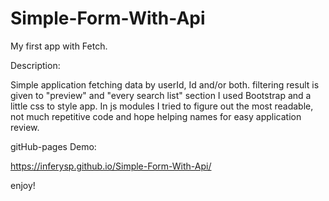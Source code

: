 # Simple-Form-With-Api

My first app with Fetch.

Description:

Simple application fetching data by userId, Id and/or both.
filtering result is given to "preview" and "every search list" section
I used Bootstrap and a little css to style app.
In js modules I tried to figure out the most readable, not much repetitive code
and hope helping names for easy application review.

gitHub-pages Demo: 

https://inferysp.github.io/Simple-Form-With-Api/

enjoy!
